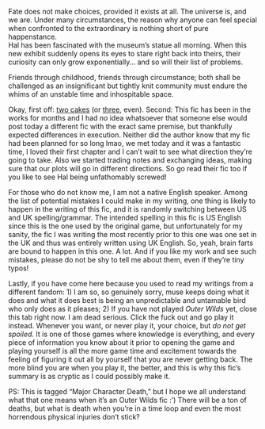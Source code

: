 

<p>Fate does not make choices, provided it exists at all. The universe is, and we are. Under many circumstances, the reason why anyone can feel special when confronted to the extraordinary is nothing short of pure happenstance.<br>Hal has been fascinated with the museum’s statue all morning. When this new exhibit suddenly opens its eyes to stare right back into theirs, their curiosity can only grow exponentially… and so will their list of problems.</p><p>Friends through childhood, friends through circumstance; both shall be challenged as an insignificant but tightly knit community must endure the whims of an unstable time and inhospitable space.</p>







<p>Okay, first off: <a href="https://archiveofourown.org/works/55218190">two cakes</a> (or <a href="https://archiveofourown.org/works/41109162">three</a>, even). Second: This fic has been in the works for months and I had <i>no</i> idea whatsoever that someone else would post today a different fic with the exact same premise, but thankfully expected differences in execution. Neither did the author know that my fic had been planned for so long lmao, we met today and it was a fantastic time, I loved their first chapter and I can’t wait to see what direction they’re going to take. Also we started trading notes and exchanging ideas, making sure that our plots will go in different directions. So go read their fic too if you like to see Hal being unfathomably screwed!</p><p>For those who do not know me, I am not a native English speaker. Among the list of potential mistakes I could make in my writing, one thing is likely to happen in the writing of this fic, and it is randomly switching between US and UK spelling/grammar. The intended spelling in this fic is US English since this is the one used by the original game, but unfortunately for my sanity, the fic I was writing the most recently prior to this one was one set in the UK and thus was entirely written using UK English. So, yeah, brain farts are bound to happen in this one. A lot. And if you like my work and see such mistakes, please do not be shy to tell me about them, even if they’re tiny typos!</p><p>Lastly, if you have come here because you used to read my writings from a different fandom: 1) I am so, so genuinely sorry, muse keeps doing what it does and what it does best is being an unpredictable and untamable bird who only does as it pleases; 2) If you have not played <i>Outer Wilds</i> yet, close this tab right now. I am dead serious. Click the fuck out and go play it instead. Whenever you want, or never play it, your choice, but <i>do not get spoiled</i>. It is one of those games where knowledge is everything, and every piece of information you know about it prior to opening the game and playing yourself is all the more game time and excitement towards the feeling of figuring it out all by yourself that you are never getting back. The more blind you are when you play it, the better, and this is why this fic’s summary is as cryptic as I could possibly make it.</p><p>PS: This is tagged “Major Character Death,” but I hope we all understand what that one means when it’s an Outer Wilds fic :’) There will be a ton of deaths, but what is death when you’re in a time loop and even the most horrendous physical injuries don’t stick?</p>